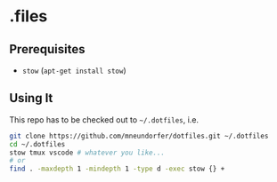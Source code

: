 # .files

## Prerequisites

* `stow` (`apt-get install stow`)

## Using It

This repo has to be checked out to `~/.dotfiles`, i.e.

```sh
git clone https://github.com/mneundorfer/dotfiles.git ~/.dotfiles
cd ~/.dotfiles
stow tmux vscode # whatever you like...
# or
find . -maxdepth 1 -mindepth 1 -type d -exec stow {} +
```